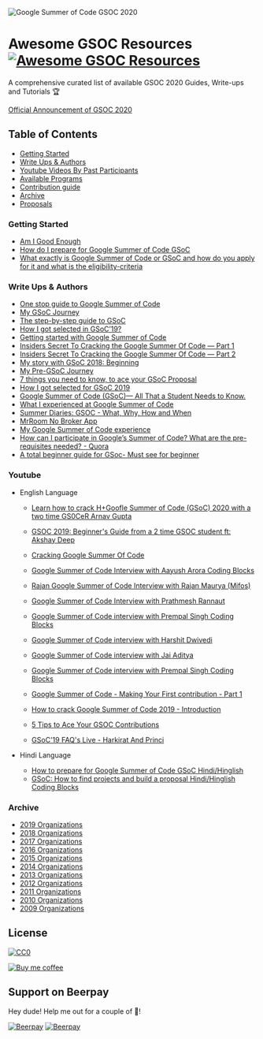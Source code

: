 ![Google Summer of Code GSOC 2020](https://miro.medium.com/max/2400/1*4e68uHCQeEwZctHT0708KA.jpeg)

# Awesome GSOC Resources [![Awesome GSOC Resources](https://cdn.rawgit.com/sindresorhus/awesome/d7305f38d29fed78fa85652e3a63e154dd8e8829/media/badge.svg)](https://github.com/sindresorhus/awesome)
A comprehensive curated list of available GSOC 2020 Guides, Write-ups and Tutorials 🏆

[Official Announcement of GSOC 2020](https://opensource.googleblog.com/2019/12/announcing-google-summer-of-code-2020.html)

## Table of Contents
- [Getting Started](#getting-started)
- [Write Ups & Authors](#write-ups--authors)
- [Youtube Videos By Past Participants](#Youtube)
- [Available Programs](#available-programs)
- [Contribution guide](contributing.md)
- [Archive](#Archive)
- [Proposals]()

### Getting Started

- [Am I Good Enough](https://google.github.io/gsocguides/student/am-i-good-enough)
- [How do I prepare for Google Summer of Code GSoC ](https://www.quora.com/How-do-I-prepare-for-the-Google-Summer-of-Code-GSoC)
- [What exactly is Google Summer of Code or GSoC and how do you apply for it and what is the eligibility-criteria](https://www.quora.com/What-exactly-is-Google-Summer-of-Code-or-GSoC-How-do-you-apply-for-it-and-what-is-the-eligibility-criteria)

### Write Ups & Authors

- [One stop guide to Google Summer of Code](https://medium.com/coding-blocks/one-stop-guide-to-google-summer-of-code-a9e803beeda7)
- [My GSoC Journey](https://medium.com/@ankushmalik631/my-gsoc-journey-4f02818fdb8d)
- [The step-by-step guide to GSoC](https://medium.com/@hellomeets/the-step-by-step-guide-to-gsoc-fea68daa8e0)
- [How I got selected in GSoC’19?](https://medium.com/coding-blocks/how-i-got-into-gsoc-2019-69e93cfb19b1)
- [Getting started with Google Summer of Code](https://medium.com/img-iit-roorkee/getting-started-with-google-summer-of-code-7dfb8f6d4572)
- [Insiders Secret To Cracking the Google Summer Of Code — Part 1](https://medium.com/fossmec/insiders-secret-to-cracking-the-google-summer-of-code-part-1-92e55dca5c18)
- [Insiders Secret To Cracking the Google Summer Of Code — Part 2](https://medium.com/fossmec/insiders-secret-to-cracking-the-google-summer-of-code-part-2-4c36b0ef8a8d)
- [My story with GSoC 2018: Beginning](https://medium.com/webpack/my-story-of-gsoc-2018-beginning-4c98d8966bfe)
- [My Pre-GSoC Journey](https://medium.com/my-gsoc-2019-journey/my-pre-gsoc-journey-2c528033b66d)
- [7 things you need to know, to ace your GSoC Proposal](https://hackernoon.com/7-things-you-need-to-know-to-ace-your-gsoc-proposal-8e422f2b6abe)
- [How I got selected for GSoC 2019](https://blog.usejournal.com/how-i-got-selected-for-gsoc-2019-75298b3e66ae)
- [Google Summer of Code (GSoC)— All That a Student Needs to Know.](https://code.likeagirl.io/google-summer-of-code-gsoc-whens-and-hows-for-students-4d8453a799bb)
- [What I experienced at Google Summer of Code](https://www.freecodecamp.org/news/the-google-summer-of-code-experience-e9329da27c66/)
- [Summer Diaries: GSOC - What, Why, How and When](http://watchout.iitr.ac.in/2019/05/summer-diaries-gsoc)
- [MrRoom No Broker App](https://www.mrroom.in)
- [My Google Summer of Code experience](https://blog.cloudboost.io/my-google-summer-of-code-experience-576bccd19788?gi=83bf64a854c2)
- [How can I participate in Google’s Summer of Code? What are the pre-requisites needed? - Quora](https://www.quora.com/How-can-I-participate-in-Google%E2%80%99s-Summer-of-Code-What-are-the-pre-requisites-needed)
- [A total beginner guide for GSoc- Must see for beginner](https://www.quora.com/How-can-I-prepare-for-Google-Summer-of-Code-2020-if-I-just-started-coding-and-have-never-contributed-to-Open-Source-before)

### Youtube

- English Language
    * [Learn how to crack H+Goofle Summer of Code (GSoC) 2020 with a two time GS0CeR Arnav Gupta](https://www.youtube.com/watch?v=76wmqvph6hg)
    * [GSOC 2019: Beginner's Guide from a 2 time GSOC student ft: Akshay Deep](https://www.youtube.com/watch?v=u0IPiGhpwRE)
    * [Cracking Google Summer Of Code](https://www.youtube.com/watch?v=nhtREXZgfP8)
    * [Google Summer of Code Interview with Aayush Arora Coding Blocks](https://www.youtube.com/watch?v=sG7EErHU6EM&list=PLl4Y2XuUavmvewAv_PUlXgzXWY44xjWmo&index=4)
    * [Rajan Google Summer of Code Interview with Rajan Maurya (Mifos)](https://www.youtube.com/watch?v=hJu20dyoG4A&list=PLl4Y2XuUavmvewAv_PUlXgzXWY44xjWmo&index=6)
    * [Google Summer of Code Interview with Prathmesh Rannaut](https://www.youtube.com/watch?v=LUHkKVotiYk&list=PLl4Y2XuUavmvewAv_PUlXgzXWY44xjWmo&index=7)
    * [Google Summer of Code interview with Prempal Singh Coding Blocks](https://www.youtube.com/watch?v=yvh1bP-BZNg&list=PLl4Y2XuUavmvewAv_PUlXgzXWY44xjWmo&index=8)
    * [Google Summer of Code interview with Harshit Dwivedi](https://www.youtube.com/watch?v=QtPKyhyhxw4&list=PLl4Y2XuUavmvewAv_PUlXgzXWY44xjWmo&index=9)

    * [Google Summer of Code interview with Jai Aditya](https://www.youtube.com/watch?v=4REJ2aoU5CM&list=PLl4Y2XuUavmvewAv_PUlXgzXWY44xjWmo&index=10)

    * [Google Summer of Code interview with Prempal Singh Coding Blocks](https://www.youtube.com/watch?v=phYOgQgMDvQ)
    * [Google Summer of Code - Making Your First contribution - Part 1](https://www.youtube.com/watch?v=phYOgQgMDvQ)
    * [How to crack Google Summer of Code 2019 - Introduction](https://www.youtube.com/watch?v=0usiv5VyNE4)
    * [5 Tips to Ace Your GSOC Contributions](https://www.youtube.com/watch?v=tPYM8UXCrxw)
    * [GSoC'19 FAQ's Live - Harkirat And Princi](https://www.youtube.com/watch?v=5g2236A-vkQ)

- Hindi Language
    * [How to prepare for Google Summer of Code GSoC Hindi/Hinglish](https://www.youtube.com/watch?v=RpdjewNuPzc)
    * [GSoC: How to find projects and build a proposal Hindi/Hinglish Coding Blocks](https://www.youtube.com/watch?v=RpdjewNuPzc&list=PLl4Y2XuUavmvewAv_PUlXgzXWY44xjWmo&index=1)
    
### Archive

- [2019 Organizations](https://summerofcode.withgoogle.com/archive/2019/organizations/)
- [2018 Organizations](https://summerofcode.withgoogle.com/archive/2018/organizations/)
- [2017 Organizations](https://summerofcode.withgoogle.com/archive/2017/organizations/)
- [2016 Organizations](https://summerofcode.withgoogle.com/archive/2016/organizations/)
- [2015 Organizations](https://www.google-melange.com/archive/gsoc/2015)
- [2014 Organizations](https://www.google-melange.com/archive/gsoc/2014)
- [2013 Organizations](https://www.google-melange.com/archive/gsoc/2013)
- [2012 Organizations](https://www.google-melange.com/archive/gsoc/2012)
- [2011 Organizations](https://www.google-melange.com/archive/gsoc/2011)
- [2010 Organizations](https://www.google-melange.com/archive/gsoc/2010)
- [2009 Organizations](https://www.google-melange.com/archive/gsoc/2009)

## License

[![CC0](http://mirrors.creativecommons.org/presskit/buttons/88x31/svg/cc-zero.svg)](https://creativecommons.org/publicdomain/zero/1.0/)

[![Buy me coffee](https://cdn.buymeacoffee.com/buttons/default-orange.png)](https://www.buymeacoffee.com/realabbas)

## Support on Beerpay
Hey dude! Help me out for a couple of :beers:!

[![Beerpay](https://beerpay.io/realabbas/awesome-gsoc-roadmap/badge.svg?style=beer-square)](https://beerpay.io/realabbas/awesome-gsoc-roadmap)  [![Beerpay](https://beerpay.io/realabbas/awesome-gsoc-roadmap/make-wish.svg?style=flat-square)](https://beerpay.io/realabbas/awesome-gsoc-roadmap?focus=wish)
